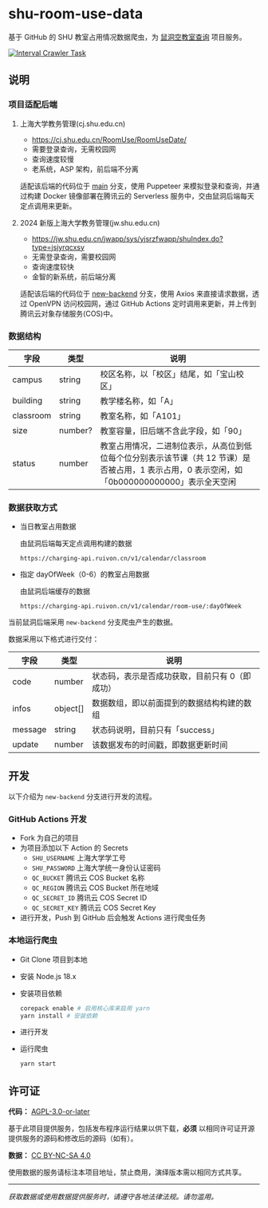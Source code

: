 # shu-room-use-data

基于 GitHub 的 SHU 教室占用情况数据爬虫，为 [鼠洞空教室查询](https://charging.shuhole.cn/room-use) 项目服务。

[![Interval Crawler Task](https://github.com/BH4HPA/shu-room-use-data/actions/workflows/interval-crawler-task.yml/badge.svg?branch=new-backend)](https://github.com/BH4HPA/shu-room-use-data/actions/workflows/interval-crawler-task.yml)

## 说明

### 项目适配后端

1. 上海大学教务管理(cj.shu.edu.cn)

   - https://cj.shu.edu.cn/RoomUse/RoomUseDate/
   - 需要登录查询，无需校园网
   - 查询速度较慢
   - 老系统，ASP 架构，前后端不分离

   适配该后端的代码位于 [main](https://github.com/BH4HPA/shu-room-use-data/tree/main) 分支，使用 Puppeteer 来模拟登录和查询，并通过构建 Docker 镜像部署在腾讯云的 Serverless 服务中，交由鼠洞后端每天定点调用来更新。

2. 2024 新版上海大学教务管理(jw.shu.edu.cn)

   - https://jw.shu.edu.cn/jwapp/sys/yjsrzfwapp/shuIndex.do?type=jsjyrqcxsy
   - 无需登录查询，需要校园网
   - 查询速度较快
   - 金智的新系统，前后端分离

   适配该后端的代码位于 [new-backend](https://github.com/BH4HPA/shu-room-use-data/tree/new-backend) 分支，使用 Axios 来直接请求数据，透过 OpenVPN 访问校园网，通过 GitHub Actions 定时调用来更新，并上传到腾讯云对象存储服务(COS)中。

### 数据结构

| 字段      | 类型    | 说明                                                                                                                                           |
| --------- | ------- | ---------------------------------------------------------------------------------------------------------------------------------------------- |
| campus    | string  | 校区名称，以「校区」结尾，如「宝山校区」                                                                                                       |
| building  | string  | 教学楼名称，如「A」                                                                                                                            |
| classroom | string  | 教室名称，如「A101」                                                                                                                           |
| size      | number? | 教室容量，旧后端不含此字段，如「90」                                                                                                           |
| status    | number  | 教室占用情况，二进制位表示，从高位到低位每个位分别表示该节课（共 12 节课）是否被占用，1 表示占用，0 表示空闲，如「0b000000000000」表示全天空闲 |

### 数据获取方式

- 当日教室占用数据

  由鼠洞后端每天定点调用构建的数据

  `https://charging-api.ruivon.cn/v1/calendar/classroom`

- 指定 dayOfWeek（0-6）的教室占用数据

  由鼠洞后端缓存的数据

  `https://charging-api.ruivon.cn/v1/calendar/room-use/:dayOfWeek`

当前鼠洞后端采用 `new-backend` 分支爬虫产生的数据。

数据采用以下格式进行交付：

| 字段    | 类型     | 说明                                           |
| ------- | -------- | ---------------------------------------------- |
| code    | number   | 状态码，表示是否成功获取，目前只有 0（即成功） |
| infos   | object[] | 数据数组，即以前面提到的数据结构构建的数组     |
| message | string   | 状态码说明，目前只有「success」                |
| update  | number   | 该数据发布的时间戳，即数据更新时间             |

## 开发

以下介绍为 `new-backend` 分支进行开发的流程。

### GitHub Actions 开发

- Fork 为自己的项目
- 为项目添加以下 Action 的 Secrets
  - `SHU_USERNAME` 上海大学学工号
  - `SHU_PASSWORD` 上海大学统一身份认证密码
  - `QC_BUCKET` 腾讯云 COS Bucket 名称
  - `QC_REGION` 腾讯云 COS Bucket 所在地域
  - `QC_SECRET_ID` 腾讯云 COS Secret ID
  - `QC_SECRET_KEY` 腾讯云 COS Secret Key
- 进行开发，Push 到 GitHub 后会触发 Actions 进行爬虫任务

### 本地运行爬虫

- Git Clone 项目到本地
- 安装 Node.js 18.x
- 安装项目依赖

  ```bash
  corepack enable # 启用核心库来启用 yarn
  yarn install # 安装依赖
  ```

- 进行开发
- 运行爬虫

  ```bash
  yarn start
  ```

## 许可证

**代码：** [AGPL-3.0-or-later](https://github.com/shuosc/shu-course-data/main/LICENSE)

基于此项目提供服务，包括发布程序运行结果以供下载，**必须**
以相同许可证开源提供服务的源码和修改后的源码（如有）。

**数据：** [CC BY-NC-SA 4.0](https://creativecommons.org/licenses/by-nc-sa/4.0/)

使用数据的服务请标注本项目地址，禁止商用，演绎版本需以相同方式共享。

---

_获取数据或使用数据提供服务时，请遵守各地法律法规。请勿滥用。_
